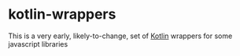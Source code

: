 # kotlin-wrappers

This is a very early, likely-to-change, set of [Kotlin](https://kotlinlang.org) wrappers for some javascript libraries
